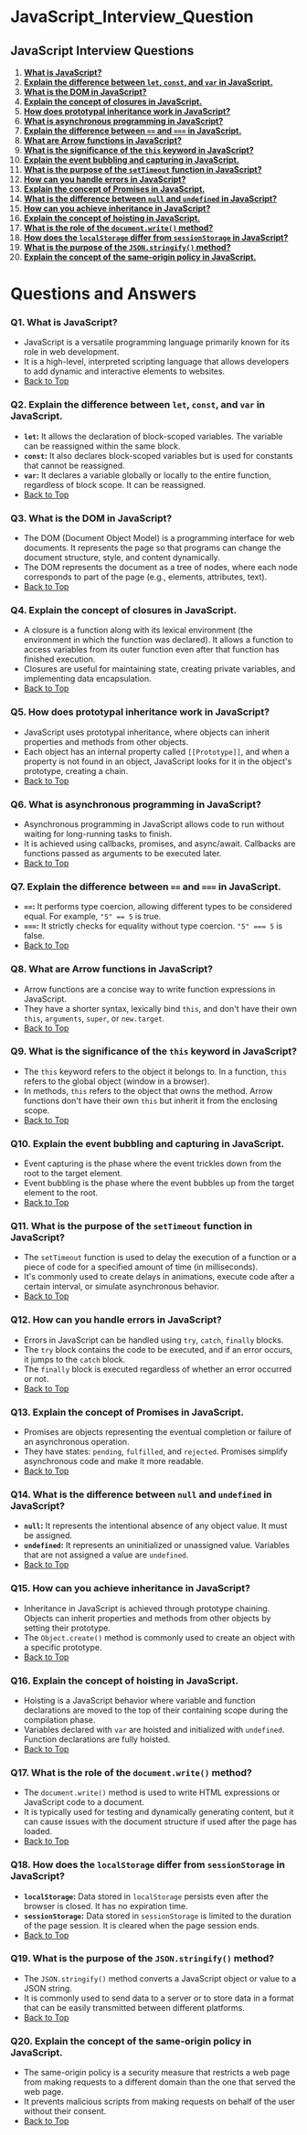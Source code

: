 # JavaScript_Interview_Question

## JavaScript Interview Questions
1. **[What is JavaScript?](#q1-what-is-javascript)**
2. **[Explain the difference between `let`, `const`, and `var` in JavaScript.](#q2-explain-the-difference-between-let-const-and-var-in-javascript)**
3. **[What is the DOM in JavaScript?](#q3-what-is-the-dom-in-javascript)**
4. **[Explain the concept of closures in JavaScript.](#q4-explain-the-concept-of-closures-in-javascript)**
5. **[How does prototypal inheritance work in JavaScript?](#q5-how-does-prototypal-inheritance-work-in-javascript)**
6. **[What is asynchronous programming in JavaScript?](#q6-what-is-asynchronous-programming-in-javascript)**
7. **[Explain the difference between `==` and `===` in JavaScript.](#q7-explain-the-difference-between-and-in-javascript)**
8. **[What are Arrow functions in JavaScript?](#q8-what-are-arrow-functions-in-javascript)**
9. **[What is the significance of the `this` keyword in JavaScript?](#q9-what-is-the-significance-of-the-this-keyword-in-javascript)**
10. **[Explain the event bubbling and capturing in JavaScript.](#q10-explain-the-event-bubbling-and-capturing-in-javascript)**
11. **[What is the purpose of the `setTimeout` function in JavaScript?](#q11-what-is-the-purpose-of-the-settimeout-function-in-javascript)**
12. **[How can you handle errors in JavaScript?](#q12-how-can-you-handle-errors-in-javascript)**
13. **[Explain the concept of Promises in JavaScript.](#q13-explain-the-concept-of-promises-in-javascript)**
14. **[What is the difference between `null` and `undefined` in JavaScript?](#q14-what-is-the-difference-between-null-and-undefined-in-javascript)**
15. **[How can you achieve inheritance in JavaScript?](#q15-how-can-you-achieve-inheritance-in-javascript)**
16. **[Explain the concept of hoisting in JavaScript.](#q16-explain-the-concept-of-hoisting-in-javascript)**
17. **[What is the role of the `document.write()` method?](#q17-what-is-the-role-of-the-documentwrite-method)**
18. **[How does the `localStorage` differ from `sessionStorage` in JavaScript?](#q18-how-does-the-localstorage-differ-from-sessionstorage-in-javascript)**
19. **[What is the purpose of the `JSON.stringify()` method?](#q19-what-is-the-purpose-of-the-jsonstringify-method)**
20. **[Explain the concept of the same-origin policy in JavaScript.](#q20-explain-the-concept-of-the-same-origin-policy-in-javascript)**

# Questions and Answers

### Q1. What is JavaScript?
   - JavaScript is a versatile programming language primarily known for its role in web development.
   - It is a high-level, interpreted scripting language that allows developers to add dynamic and interactive elements to websites.
   - [Back to Top](#javascript-interview-questions)

### Q2. Explain the difference between `let`, `const`, and `var` in JavaScript. 
   - **`let`:** It allows the declaration of block-scoped variables. The variable can be reassigned within the same block.
   - **`const`:** It also declares block-scoped variables but is used for constants that cannot be reassigned.
   - **`var`:** It declares a variable globally or locally to the entire function, regardless of block scope. It can be reassigned.
   - [Back to Top](#javascript-interview-questions)

### Q3. What is the DOM in JavaScript?
   - The DOM (Document Object Model) is a programming interface for web documents. It represents the page so that programs can change the document structure, style, and content dynamically.
   - The DOM represents the document as a tree of nodes, where each node corresponds to part of the page (e.g., elements, attributes, text).
   - [Back to Top](#javascript-interview-questions)

### Q4. Explain the concept of closures in JavaScript.
   - A closure is a function along with its lexical environment (the environment in which the function was declared). It allows a function to access variables from its outer function even after that function has finished execution.
   - Closures are useful for maintaining state, creating private variables, and implementing data encapsulation.
   - [Back to Top](#javascript-interview-questions)

### Q5. How does prototypal inheritance work in JavaScript?
   - JavaScript uses prototypal inheritance, where objects can inherit properties and methods from other objects.
   - Each object has an internal property called `[[Prototype]]`, and when a property is not found in an object, JavaScript looks for it in the object's prototype, creating a chain.
   - [Back to Top](#javascript-interview-questions)

### Q6. What is asynchronous programming in JavaScript?
   - Asynchronous programming in JavaScript allows code to run without waiting for long-running tasks to finish.
   - It is achieved using callbacks, promises, and async/await. Callbacks are functions passed as arguments to be executed later.
   - [Back to Top](#javascript-interview-questions)

### Q7. Explain the difference between `==` and `===` in JavaScript.
   - **`==`:** It performs type coercion, allowing different types to be considered equal. For example, `"5" == 5` is true.
   - **`===`:** It strictly checks for equality without type coercion. `"5" === 5` is false.
   - [Back to Top](#javascript-interview-questions)

### Q8. What are Arrow functions in JavaScript?
   - Arrow functions are a concise way to write function expressions in JavaScript.
   - They have a shorter syntax, lexically bind `this`, and don't have their own `this`, `arguments`, `super`, or `new.target`.
   - [Back to Top](#javascript-interview-questions)

### Q9. What is the significance of the `this` keyword in JavaScript?
   - The `this` keyword refers to the object it belongs to. In a function, `this` refers to the global object (window in a browser).
   - In methods, `this` refers to the object that owns the method. Arrow functions don't have their own `this` but inherit it from the enclosing scope.
   - [Back to Top](#javascript-interview-questions)

### Q10. Explain the event bubbling and capturing in JavaScript.
   - Event capturing is the phase where the event trickles down from the root to the target element.
   - Event bubbling is the phase where the event bubbles up from the target element to the root.
   - [Back to Top](#javascript-interview-questions)

### Q11. What is the purpose of the `setTimeout` function in JavaScript?
   - The `setTimeout` function is used to delay the execution of a function or a piece of code for a specified amount of time (in milliseconds).
   - It's commonly used to create delays in animations, execute code after a certain interval, or simulate asynchronous behavior.
   - [Back to Top](#javascript-interview-questions)

### Q12. How can you handle errors in JavaScript?
   - Errors in JavaScript can be handled using `try`, `catch`, `finally` blocks.
   - The `try` block contains the code to be executed, and if an error occurs, it jumps to the `catch` block.
   - The `finally` block is executed regardless of whether an error occurred or not.
   - [Back to Top](#javascript-interview-questions)

### Q13. Explain the concept of Promises in JavaScript.
   - Promises are objects representing the eventual completion or failure of an asynchronous operation.
   - They have states: `pending`, `fulfilled`, and `rejected`. Promises simplify asynchronous code and make it more readable.
   - [Back to Top](#javascript-interview-questions)

### Q14. What is the difference between `null` and `undefined` in JavaScript?
   - **`null`:** It represents the intentional absence of any object value. It must be assigned.
   - **`undefined`:** It represents an uninitialized or unassigned value. Variables that are not assigned a value are `undefined`.
   - [Back to Top](#javascript-interview-questions)

### Q15. How can you achieve inheritance in JavaScript?
   - Inheritance in JavaScript is achieved through prototype chaining. Objects can inherit properties and methods from other objects by setting their prototype.
   - The `Object.create()` method is commonly used to create an object with a specific prototype.
   - [Back to Top](#javascript-interview-questions)

### Q16. Explain the concept of hoisting in JavaScript.
   - Hoisting is a JavaScript behavior where variable and function declarations are moved to the top of their containing scope during the compilation phase.
   - Variables declared with `var` are hoisted and initialized with `undefined`. Function declarations are fully hoisted.
   - [Back to Top](#javascript-interview-questions)

### Q17. What is the role of the `document.write()` method?
   - The `document.write()` method is used to write HTML expressions or JavaScript code to a document.
   - It is typically used for testing and dynamically generating content, but it can cause issues with the document structure if used after the page has loaded.
   - [Back to Top](#javascript-interview-questions)

### Q18. How does the `localStorage` differ from `sessionStorage` in JavaScript?
   - **`localStorage`:** Data stored in `localStorage` persists even after the browser is closed. It has no expiration time.
   - **`sessionStorage`:** Data stored in `sessionStorage` is limited to the duration of the page session. It is cleared when the page session ends.
   - [Back to Top](#javascript-interview-questions)

### Q19. What is the purpose of the `JSON.stringify()` method?
   - The `JSON.stringify()` method converts a JavaScript object or value to a JSON string.
   - It is commonly used to send data to a server or to store data in a format that can be easily transmitted between different platforms.
   - [Back to Top](#javascript-interview-questions)

### Q20. Explain the concept of the same-origin policy in JavaScript.
   - The same-origin policy is a security measure that restricts a web page from making requests to a different domain than the one that served the web page.
   - It prevents malicious scripts from making requests on behalf of the user without their consent.
   - [Back to Top](#javascript-interview-questions)
